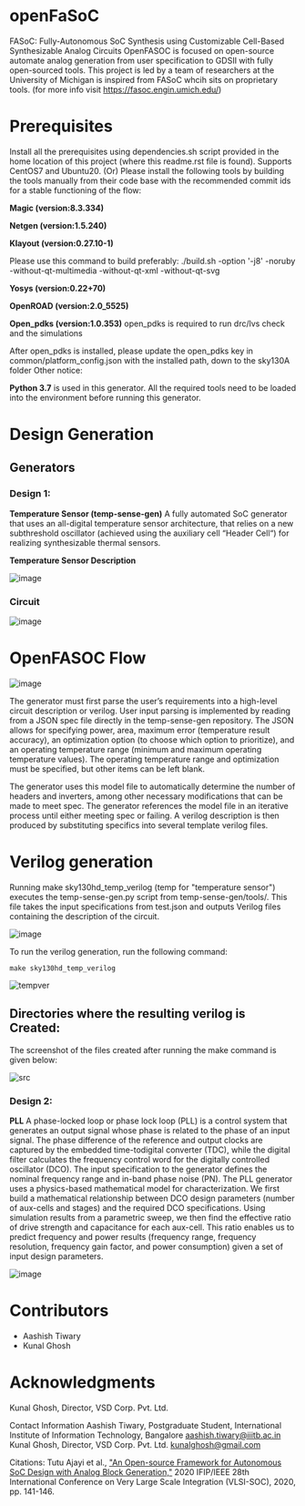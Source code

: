 # openFaSoC
FASoC: Fully-Autonomous SoC Synthesis using Customizable Cell-Based Synthesizable Analog Circuits
OpenFASOC is focused on open-source automate analog generation from user specification to GDSII with fully open-sourced tools. This project is led by a team of researchers at the University of Michigan is inspired from FASoC whcih sits on proprietary tools. (for more info visit https://fasoc.engin.umich.edu/)
# Prerequisites
Install all the prerequisites using dependencies.sh script provided in the home location of this project (where this readme.rst file is found). Supports CentOS7 and Ubuntu20. (Or) Please install the following tools by building the tools manually from their code base with the recommended commit ids for a stable functioning of the flow:

**Magic (version:8.3.334)**

**Netgen (version:1.5.240)**

**Klayout (version:0.27.10-1)**

Please use this command to build preferably: ./build.sh -option '-j8' -noruby -without-qt-multimedia -without-qt-xml -without-qt-svg

**Yosys (version:0.22+70)**

**OpenROAD (version:2.0_5525)**

**Open_pdks (version:1.0.353)**
open_pdks is required to run drc/lvs check and the simulations

After open_pdks is installed, please update the open_pdks key in common/platform_config.json with the installed path, down to the sky130A folder
Other notice:

**Python 3.7** is used in this generator.
All the required tools need to be loaded into the environment before running this generator.

# Design Generation
## Generators
### Design 1: 
**Temperature Sensor (temp-sense-gen)**
A fully automated SoC generator that uses an all-digital temperature sensor architecture, that relies on a new subthreshold oscillator (achieved using the auxiliary cell “Header Cell“) for realizing synthesizable thermal sensors.

**Temperature Sensor Description**

![image](https://user-images.githubusercontent.com/110485513/200106266-2ca32b43-0c40-4acd-95d6-8627350b5f55.png)

### Circuit

![image](https://user-images.githubusercontent.com/110485513/200106392-6bbb2577-00c2-45ab-baab-f30d02525519.png)

# OpenFASOC Flow

![image](https://user-images.githubusercontent.com/110485513/200106800-f42f09d9-22e0-4604-96de-37f9a63781df.png)


The generator must first parse the user’s requirements into a high-level circuit description or verilog. User input parsing is implemented by reading from a JSON spec file directly in the temp-sense-gen repository. The JSON allows for specifying power, area, maximum error (temperature result accuracy), an optimization option (to choose which option to prioritize), and an operating temperature range (minimum and maximum operating temperature values). The operating temperature range and optimization must be specified, but other items can be left blank.

The generator uses this model file to automatically determine the number of headers and inverters, among other necessary modifications that can be made to meet spec. The generator references the model file in an iterative process until either meeting spec or failing. A verilog description is then produced by substituting specifics into several template verilog files.

# Verilog generation
Running make sky130hd_temp_verilog (temp for "temperature sensor") executes the temp-sense-gen.py script from temp-sense-gen/tools/. This file takes the input specifications from test.json and outputs Verilog files containing the description of the circuit.

![image](https://user-images.githubusercontent.com/110485513/200107537-867a419c-839d-438f-a973-03fa3e10d611.png)

To run the verilog generation, run the following command:

```make sky130hd_temp_verilog```

![tempver](https://user-images.githubusercontent.com/110485513/200107935-56d261bb-c4dd-4cc3-a0ad-fdf5dcea0040.png)

## Directories where the resulting verilog is Created:
The screenshot of the files created after running the make command is given below:

![src](https://user-images.githubusercontent.com/110485513/200108086-ecde591b-f4fd-49ea-a380-52406ca360c2.png)

### Design 2:
**PLL**
A phase-locked loop or phase lock loop (PLL) is a control system that generates an output signal whose phase is related to the phase of an input signal.
The phase difference of the reference and output clocks are captured by the embedded time-todigital converter (TDC), while the digital filter calculates the frequency control word for the digitally controlled oscillator (DCO). The input specification to the generator defines the nominal frequency range and in-band phase noise (PN). The PLL generator uses a physics-based mathematical model for characterization. We first build a mathematical relationship between DCO design parameters (number of aux-cells and stages) and the required DCO specifications. Using simulation results from a parametric sweep, we then find the effective ratio of drive strength and capacitance for each aux-cell. This ratio enables us to predict frequency and power results (frequency range, frequency resolution, frequency gain factor, and power consumption) given a set of input design parameters.

![image](https://user-images.githubusercontent.com/110485513/200524208-8d4a6edd-17f4-4078-912c-57fbd9cf583f.png)

# Contributors
* Aashish Tiwary
* Kunal Ghosh
# Acknowledgments
Kunal Ghosh, Director, VSD Corp. Pvt. Ltd.


Contact Information
Aashish Tiwary, Postgraduate Student, International Institute of Information Technology, Bangalore aashish.tiwary@iiitb.ac.in Kunal Ghosh, Director, VSD Corp. Pvt. Ltd. kunalghosh@gmail.com

Citations:
Tutu Ajayi et al., ["An Open-source Framework for Autonomous SoC Design with Analog Block Generation,"](https://ieeexplore.ieee.org/stamp/stamp.jsp?tp=&arnumber=9344104) 2020 IFIP/IEEE 28th International Conference on Very Large Scale Integration (VLSI-SOC), 2020, pp. 141-146.



